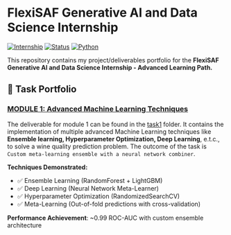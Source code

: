 # FlexiSAF Generative AI and Data Science Internship

[![Internship](https://img.shields.io/badge/FlexiSAF-Internship-blue.svg)](https://flexisaf.com)
[![Status](https://img.shields.io/badge/Status-In%20Progress-yellow.svg)]()
[![Python](https://img.shields.io/badge/Python-3.8+-green.svg)](https://python.org)

This repository contains my project/deliverables portfolio for the **FlexiSAF Generative AI and Data Science Internship - Advanced Learning Path.**

## 📁 **Task Portfolio**

### [**MODULE 1: Advanced Machine Learning Techniques**](./task1/)

The deliverable for module 1 can be found in the [task1](./task1) folder. It contains the implementation of multiple advanced Machine Learning techniques like **Ensemble learning, Hyperparameter Optimization, Deep Learning**, e.t.c., to solve a wine quality prediction problem. The outcome of the task is `Custom meta-learning ensemble with a neural network combiner`.

**Techniques Demonstrated:**
- ✅ Ensemble Learning (RandomForest + LightGBM)
- ✅ Deep Learning (Neural Network Meta-Learner) 
- ✅ Hyperparameter Optimization (RandomizedSearchCV)
- ✅ Meta-Learning (Out-of-fold predictions with cross-validation)

**Performance Achievement**: ~0.99 ROC-AUC with custom ensemble architecture

